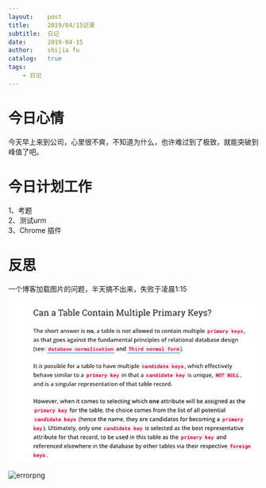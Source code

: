```yaml
---
layout:    post
title:     2019/04/15记录
subtitle:  日记
date:      2019-04-15
author:    shijia fu
catalog:   true
tags:
    - 日记
---
```


# 今日心情    
今天早上来到公司，心里很不爽，不知道为什么，也许难过到了极致，就能突破到峰值了吧。   
# 今日计划工作    
1、考题   
2、测试urm   
3、Chrome 插件      

# 反思   
一个博客加载图片的问题，半天搞不出来，失败于凌晨1:15   

![errorpng](../img/SQL/one-primary-key.png)    

<img src="https://github.com/fushijia/fushijia.github.io/blob/master/_posts/2019-04-15-1.md"
alt="errorpng"
style="float: left; margin-right:10px;" />    
